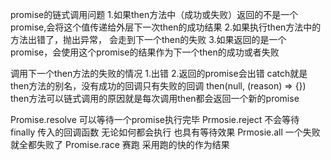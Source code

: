 promise的链式调用问题
1.如果then方法中（成功或失败）返回的不是一个promise,会将这个值传递给外层下一次then的成功结果
2.如果执行then方法中的方法出错了，抛出异常， 会走到下一个then的失败
3.如果返回的是一个promise，会使用这个promise的结果作为下一个then的成功或者失败

调用下一个then方法的失败的情况 1.出错 2.返回的promise会出错
catch就是then方法的别名，没有成功的回调只有失败的回调 then(null, (reason) => {})
then方法可以链式调用的原因就是每次调用then都会返回一个新的promise


Promise.resolve 可以等待一个promise执行完毕 
Prmosie.reject 不会等待
finally 传入的回调函数 无论如何都会执行  也具有等待效果
Prmosie.all 一个失败就全都失败了
Promise.race 赛跑 采用跑的快的作为结果
